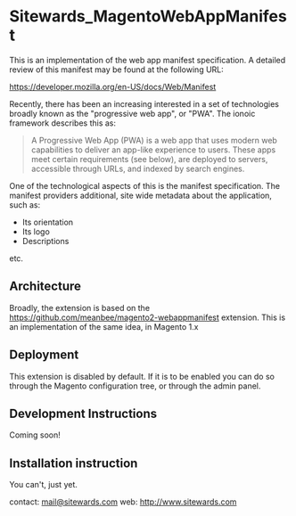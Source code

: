 Sitewards_MagentoWebAppManifest
===============================

This is an implementation of the web app manifest specification. A detailed review of this manifest may be found at the
following URL:

https://developer.mozilla.org/en-US/docs/Web/Manifest 

Recently, there has been an increasing interested in a set of technologies broadly known as the "progressive web app",
or "PWA". The ionoic framework describes this as:

> A Progressive Web App (PWA) is a web app that uses modern web capabilities to deliver an app-like experience to 
> users. These apps meet certain requirements (see below), are deployed to servers, accessible through URLs, and 
> indexed by search engines.

One of the technological aspects of this is the manifest specification. The manifest providers additional, site wide
metadata about the application, such as:

- Its orientation
- Its logo
- Descriptions

etc.

Architecture
------------

Broadly, the extension is based on the https://github.com/meanbee/magento2-webappmanifest extension. This is an
implementation of the same idea, in Magento 1.x

Deployment
----------

This extension is disabled by default. If it is to be enabled you can do so through the Magento configuration tree,
or through the admin panel.

Development Instructions
------------------------

Coming soon!

Installation instruction
------------------------

You can't, just yet.

contact: mail@sitewards.com
web:     http://www.sitewards.com

